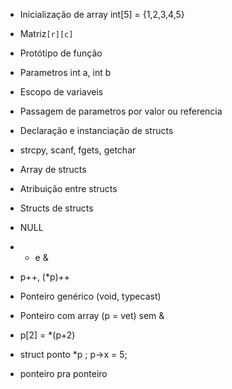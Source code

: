 - Inicialização de array int[5] = {1,2,3,4,5}
- Matriz`[r][c]`

- Protótipo de função
- Parametros int a, int b
- Escopo de variaveis
- Passagem de parametros por valor ou referencia

 - Declaração e instanciação de structs
 - strcpy, scanf, fgets, getchar
 - Array de structs
 - Atribuição entre structs
 - Structs de structs
 
 - NULL
 - * e &
 - p++, (\*p)++
 - Ponteiro genérico (void, typecast)
 - Ponteiro com array (p = vet) sem &
 - p[2] = \*(p+2)
 - struct ponto \*p ; p->x = 5;
 - ponteiro pra ponteiro
 
 